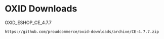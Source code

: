 OXID Downloads
==============

OXID_ESHOP_CE_4.7.7

	https://github.com/proudcommerce/oxid-downloads/archive/CE-4.7.7.zip
